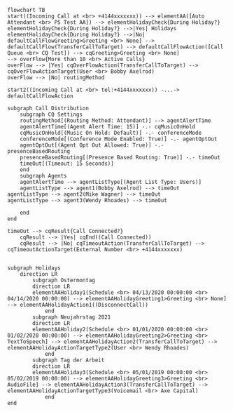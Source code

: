 ﻿```mermaid
flowchart TB
start((Incoming Call at <br> +4144xxxxxxx)) --> elementAA([Auto Attendant <br> PS Test AA]) --> elementHolidayCheck{During Holiday?}
elementHolidayCheck{During Holiday?} -->|Yes| Holidays
elementHolidayCheck{During Holiday?} -->|No| defaultCallFlowGreeting>Greeting <br> None] --> defaultCallFlow(TransferCallToTarget) --> defaultCallFlowAction([Call Queue <br> CQ Test]) --> cqGreeting>Greeting <br> None]
--> overFlow{More than 10 <br> Active Calls}
overFlow --> |Yes| cqOverFlowAction(TransferCallToTarget) --> cqOverFlowActionTarget(User <br> Bobby Axelrod)
overFlow --> |No| routingMethod

start2((Incoming Call at <br> tel:+4144xxxxxxx)) -...-> defaultCallFlowAction

subgraph Call Distribution
    subgraph CQ Settings
    routingMethod[(Routing Method: Attendant)] --> agentAlertTime
    agentAlertTime[(Agent Alert Time: 15)] -.- cqMusicOnHold
    cqMusicOnHold[(Music On Hold: Default)] -.- conferenceMode
    conferenceMode[(Conference Mode Enabled: True)] -.- agentOptOut
    agentOptOut[(Agent Opt Out Allowed: True)] -.- presenceBasedRouting
    presenceBasedRouting[(Presence Based Routing: True)] -.- timeOut
    timeOut[(Timeout: 15 Seconds)]
    end
    subgraph Agents
    agentAlertTime --> agentListType[(Agent List Type: Users)]
    agentListType --> agent1(Bobby Axelrod) --> timeOut
agentListType --> agent2(Mike Wagner) --> timeOut
agentListType --> agent3(Wendy Rhoades) --> timeOut

    end
end

timeOut --> cqResult{Call Connected?}
    cqResult --> |Yes| cqEnd((Call Connected))
    cqResult --> |No| cqTimeoutAction(TransferCallToTarget) --> cqTimeoutActionTarget(External Number <br> +4144xxxxxxx)


subgraph Holidays
    direction LR        
        subgraph Ostermontag
        direction LR
        elementAAHoliday1(Schedule <br> 04/13/2020 00:00:00 <br> 04/14/2020 00:00:00) --> elementAAHolidayGreeting1>Greeting <br> None] --> elementAAHolidayAction1((DisconnectCall))
            end        
        subgraph Neujahrstag 2021
        direction LR
        elementAAHoliday2(Schedule <br> 01/01/2020 00:00:00 <br> 01/02/2020 00:00:00) --> elementAAHolidayGreeting2>Greeting <br> TextToSpeech] --> elementAAHolidayAction2(TransferCallToTarget) --> elementAAHolidayActionTargetType2(User <br> Wendy Rhoades)
            end        
        subgraph Tag der Arbeit
        direction LR
        elementAAHoliday3(Schedule <br> 05/01/2019 00:00:00 <br> 05/02/2019 00:00:00) --> elementAAHolidayGreeting3>Greeting <br> AudioFile] --> elementAAHolidayAction3(TransferCallToTarget) --> elementAAHolidayActionTargetType3(Voicemail <br> Axe Capital)
            end
end


```
